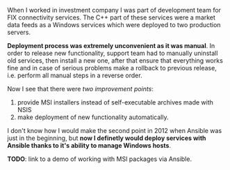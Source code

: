 When I worked in investment company I was part of development team for FIX connectivity services.
The C++ part of these services were a market data feeds as a Windows services which were deployed to two production servers.

**Deployment process was extremely unconvenient as it was manual**. In order to release new functionality, support team had to manually uninstall old services,
then install a new one, after that ensure that everything works fine and in case of serious problems make a rollback to previous release, i.e. perform all manual steps in a reverse order.

Now I see that there were *two improvement points*:
1. provide MSI installers instead of self-executable archives made with NSIS
2. make deployment of new functionality automatically.

I don't know how I would make the second point in 2012 when Ansible was just in the beginning, but **now I definetly would deploy services with Ansible thanks to it's ability to manage Windows hosts**.

**TODO**: link to a demo of working with MSI packages via Ansible.
